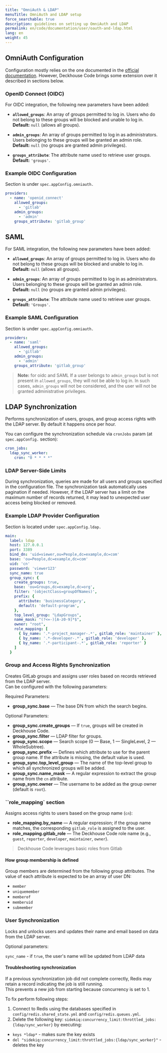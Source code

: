```yaml
---
title: "OmniAuth & LDAP"
menuTitle: OmniAuth and LDAP setup
force_searchable: true
description: guidelines on setting up OmniAuth and LDAP
permalink: en/code/documentation/user/oauth-and-ldap.html
lang: en
weight: 45
---
```


## OmniAuth Configuration

Configuration mostly relies on the one documented in the [official documentation](https://docs.gitlab.com/integration/omniauth/). However, Deckhouse Code brings some extension over it described in sections below.

### OpenID Connect (OIDC)

For OIDC integration, the following new parameters have been added:

- **`allowed_groups`**: An array of groups permitted to log in. Users who do not belong to these groups will be blocked and unable to log in.  
  **Default:** `null` (allows all groups).

- **`admin_groups`**: An array of groups permitted to log in as administrators. Users belonging to these groups will be granted an admin role.  
  **Default:** `null` (no groups are granted admin privileges).

- **`groups_attribute`**: The attribute name used to retrieve user groups.  
  **Default:** `'groups'`.

### Example OIDC Configuration

Section is under `spec.appConfig.omniauth.`

```yaml
providers:
  - name: 'openid_connect'
    allowed_groups:
      - 'gitlab'
    admin_groups:
      - 'admin'
    groups_attribute: 'gitlab_group'
```

## SAML

For SAML integration, the following new parameters have been added:

- **`allowed_groups`**: An array of groups permitted to log in. Users who do not belong to these groups will be blocked and unable to log in.  
  **Default:** `null` (allows all groups).

- **`admin_groups`**: An array of groups permitted to log in as administrators. Users belonging to these groups will be granted an admin role.  
  **Default:** `null` (no groups are granted admin privileges).

- **`groups_attribute`**: The attribute name used to retrieve user groups.  
  **Default:** `'Groups'`.

### Example SAML Configuration

Section is under `spec.appConfig.omniauth.`

```yaml
providers:
  - name: 'saml'
    allowed_groups:
      - 'gitlab'
    admin_groups:
      - 'admin'
    groups_attribute: 'gitlab_group'
```

> **Note:** for oidc and SAML If a user belongs to `admin_groups` but is not present in `allowed_groups`, they will not be able to log in. In such cases, `admin_groups` will not be considered, and the user will not be granted administrative privileges.

## LDAP Synchronization

Performs synchronization of users, groups, and group access rights with the LDAP server. By default it happens once per hour.

You can configure the synchronization schedule via `cronJobs` param (at `spec.appConfig.` section):

```yaml
cron_jobs:
  ldap_sync_worker:
    cron: "0 * * * *"
```

### LDAP Server-Side Limits

During synchronization, queries are made for all users and groups specified in the configuration file.
The synchronization task automatically uses pagination if needed.
However, if the LDAP server has a limit on the maximum number of records returned, it may lead to unexpected user access being blocked or removed.

### Example LDAP Provider Configuration

Section is located under `spec.appConfig.ldap.`

```yaml
main:
  label: ldap
  host: 127.0.0.1
  port: 3389
  bind_dn: 'uid=viewer,ou=People,dc=example,dc=com'
  base: 'ou=People,dc=example,dc=com'
  uid: 'cn'
  password: 'viewer123'
  sync_name: true
  group_sync: {
    create_groups: true,
    base: 'ou=Groups,dc=example,dc=org',
    filter: '(objectClass=groupOfNames)',
    prefix: {
      attribute: 'businessCategory',
      default: 'default-program',
    },
    top_level_group: "LdapGroups",
    name_mask: "(?<=-)[A-z0-9]*$",
    owner: "root",
    role_mapping: [
      { by_name: '.*-project_manager-.*', gitlab_role: 'maintainer' },
      { by_name: '.*-developer-.*', gitlab_role: 'developer' },
      { by_name: '.*-participant-.*', gitlab_role: 'reporter' }
    ]
  }
```

### Group and Access Rights Synchronization

Creates GitLab groups and assigns user roles based on records retrieved from the LDAP server.  
Can be configured with the following parameters:

Required Parameters:

- **group_sync.base** — The base DN from which the search begins.

Optional Parameters:

- **group_sync.create_groups** — If `true`, groups will be created in Deckhouse Code.
- **group_sync.filter** — LDAP filter for groups.
- **group_sync.scope** — Search scope (0 — Base, 1 — SingleLevel, 2 — WholeSubtree).
- **group_sync.prefix** — Defines which attribute to use for the parent group name. If the attribute is missing, the default value is used.
- **group_sync.top_level_group** — The name of the top-level group to which all synchronized groups will be added.
- **group_sync.name_mask** — A regular expression to extract the group name from the `cn` attribute.
- **group_sync.owner** — The username to be added as the group owner (default is `root`).

### ``role_mapping` section

Assigns access rights to users based on the group name (`cn`):

- **role_mapping.by_name** — A regular expression; if the group name matches, the corresponding `gitlab_role` is assigned to the user.
- **role_mapping.gitlab_role** — The Deckhouse Code role name (e.g., `guest`, `reporter`, `developer`, `maintainer`, `owner`).

> Deckhouse Code leverages basic roles from Gitlab

#### How group membership is defined

Group members are determined from the following group attributes. The value of each attribute is expected to be an array of user DN:

- `member`
- `uniquemember`
- `memberof`
- `memberuid`
- `submember`

### User Synchronization

Locks and unlocks users and updates their name and email based on data from the LDAP server.

Optional parameters:

`sync_name` - if `true`, the user's name will be updated from LDAP data

#### Troubleshooting synchronization

If a previous synchronization job did not complete correctly, Redis may retain a record indicating the job is still running.  
This prevents a new job from starting because concurrency is set to 1.

To fix perform following steps:

1. Connect to Redis using the databases specified in `config/redis.shared_state.yml` and `config/redis.queues.yml`.
2. Delete the following key:  `sidekiq:concurrency_limit:throttled_jobs:{ldap/sync_worker}` by executing:
- `keys *ldap*` - makes sure the key exists
- `del "sidekiq:concurrency_limit:throttled_jobs:{ldap/sync_worker}"` - deletes the key
